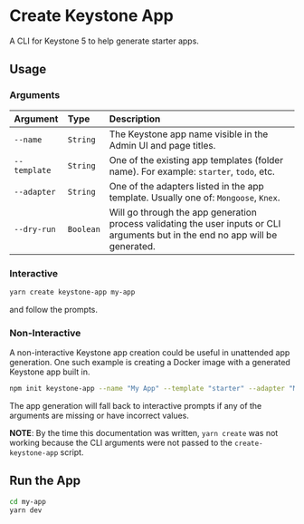 <!--[meta]
section: api
subSection: utilities
title: Create Keystone App
[meta]-->

# Create Keystone App

A CLI for Keystone 5 to help generate starter apps.

## Usage

### Arguments

| Argument     | Type      | Description                                                                                                                  |
| :----------- | :-------- | :--------------------------------------------------------------------------------------------------------------------------- |
| `--name`     | `String`  | The Keystone app name visible in the Admin UI and page titles.                                                              |
| `--template` | `String`  | One of the existing app templates (folder name). For example: `starter`, `todo`, etc.                                       |
| `--adapter`  | `String`  | One of the adapters listed in the app template. Usually one of: `Mongoose`, `Knex`.                                         |
| `--dry-run`  | `Boolean` | Will go through the app generation process validating the user inputs or CLI arguments but in the end no app will be generated. |


### Interactive

```sh
yarn create keystone-app my-app
```

and follow the prompts.

### Non-Interactive

A non-interactive Keystone app creation could be useful in unattended app generation. One such example is creating a Docker image with a generated Keystone app built in.

```sh
npm init keystone-app --name "My App" --template "starter" --adapter "Mongoose" my-app
```

The app generation will fall back to interactive prompts if any of the arguments are missing or have incorrect values.

**NOTE**: By the time this documentation was written, `yarn create` was not working because the CLI arguments were not passed to the `create-keystone-app` script.

## Run the App

```sh
cd my-app
yarn dev
```
